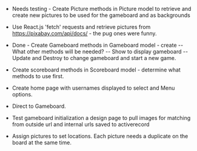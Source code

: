 - Needs testing - Create Picture methods in Picture model to retrieve and create new pictures to be used for the gameboard and as backgrounds
- Use React.js 'fetch' requests and retrieve pictures from https://pixabay.com/api/docs/ -  the pug ones were funny.
- Done - Create Gameboard methods in Gameboard model - create --  What other methods will be needed? -- Show to display gameboard -- Update and Destroy to change gameboard and start a new game.

- Create scoreboard methods in Scoreboard model - determine  what methods to use first.
- Create home page with usernames displayed to select and Menu options.
- Direct to Gameboard.
- Test gameboard initialization a design page to pull images for matching from outside url and internal urls saved to           activerecord
- Assign pictures to set locations.  Each picture needs a duplicate on the board at the same time.

